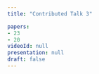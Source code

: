 ```yaml
---
title: "Contributed Talk 3"

papers:
- 23
- 20
videoId: null
presentation: null
draft: false
---
```

